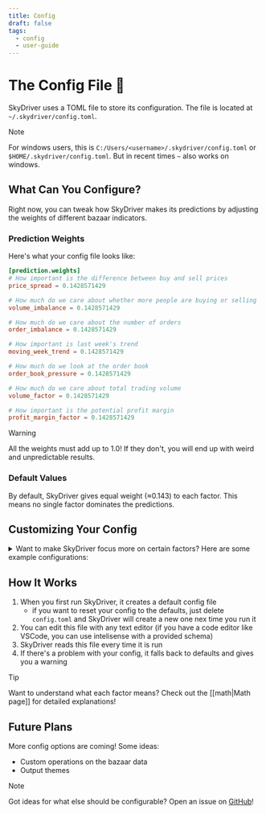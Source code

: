 ```yaml
---
title: Config
draft: false
tags:
  - config
  - user-guide
---
```


# The Config File 💾

SkyDriver uses a TOML file to store its configuration. The file is located at `~/.skydriver/config.toml`.

> [!note]
> For windows users, this is `C:/Users/<username>/.skydriver/config.toml` or `$HOME/.skydriver/config.toml`. But in recent times `~` also works on windows.

## What Can You Configure?

Right now, you can tweak how SkyDriver makes its predictions by adjusting the weights of different bazaar indicators.

### Prediction Weights

Here's what your config file looks like:
```toml
[prediction.weights]
# How important is the difference between buy and sell prices
price_spread = 0.1428571429

# How much do we care about whether more people are buying or selling
volume_imbalance = 0.1428571429

# How much do we care about the number of orders
order_imbalance = 0.1428571429

# How important is last week's trend
moving_week_trend = 0.1428571429

# How much do we look at the order book
order_book_pressure = 0.1428571429

# How much do we care about total trading volume
volume_factor = 0.1428571429

# How important is the potential profit margin
profit_margin_factor = 0.1428571429
```

> [!warning]
> All the weights must add up to 1.0! If they don't, you will end up with weird and unpredictable results.

### Default Values

By default, SkyDriver gives equal weight (≈0.143) to each factor. This means no single factor dominates the predictions.

## Customizing Your Config

<details>
<summary>Want to make SkyDriver focus more on certain factors? Here are some example configurations:</summary>

### Volume-Focused
If you want you recommendations to fill in buy orders and sell the sell orders fast:
```toml
[prediction.weights]
price_spread = 0.1
volume_imbalance = 0.2
order_imbalance = 0.1
moving_week_trend = 0.1
order_book_pressure = 0.1
volume_factor = 0.3        # More weight on volume
profit_margin_factor = 0.1
```

### Profit-Focused
If you want to focus on pure potential profit and don't care about speed:
```toml
[prediction.weights]
price_spread = 0.2
volume_imbalance = 0.1
order_imbalance = 0.1
moving_week_trend = 0.1
order_book_pressure = 0.1
volume_factor = 0.1
profit_margin_factor = 0.3  # More weight on profit
```
</details>

## How It Works

1. When you first run SkyDriver, it creates a default config file
    - if you want to reset your config to the defaults, just delete `config.toml` and SkyDriver will create a new one nex time you run it
2. You can edit this file with any text editor (if you have a code editor like VSCode, you can use intelisense with a provided schema)
3. SkyDriver reads this file every time it is run
4. If there's a problem with your config, it falls back to defaults and gives you a warning

> [!tip]
> Want to understand what each factor means? Check out the [[math|Math page]] for detailed explanations!

## Future Plans

More config options are coming! Some ideas:
- Custom operations on the bazaar data
- Output themes

> [!note]
> Got ideas for what else should be configurable? Open an issue on [GitHub](https://github.com/kociumba/SkyDriver/issues/new/choose)!
